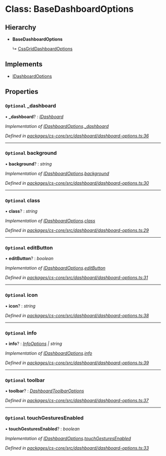 # Class: BaseDashboardOptions

## Hierarchy

* **BaseDashboardOptions**

  ↳ [CssGridDashboardOptions](_cs_core_src_dashboard_css_grid_dashboard_options_.cssgriddashboardoptions.md)

## Implements

* [IDashboardOptions](../interfaces/_cs_core_src_dashboard_dashboard_options_.idashboardoptions.md)

## Properties

### `Optional` _dashboard

• **_dashboard**? : *[IDashboard](../interfaces/_cs_core_src_dashboard_dashboard_.idashboard.md)*

*Implementation of [IDashboardOptions](../interfaces/_cs_core_src_dashboard_dashboard_options_.idashboardoptions.md).[_dashboard](../interfaces/_cs_core_src_dashboard_dashboard_options_.idashboardoptions.md#optional-_dashboard)*

*Defined in [packages/cs-core/src/dashboard/dashboard-options.ts:36](https://github.com/TNOCS/csnext/blob/34474da7/packages/cs-core/src/dashboard/dashboard-options.ts#L36)*

___

### `Optional` background

• **background**? : *string*

*Implementation of [IDashboardOptions](../interfaces/_cs_core_src_dashboard_dashboard_options_.idashboardoptions.md).[background](../interfaces/_cs_core_src_dashboard_dashboard_options_.idashboardoptions.md#optional-background)*

*Defined in [packages/cs-core/src/dashboard/dashboard-options.ts:30](https://github.com/TNOCS/csnext/blob/34474da7/packages/cs-core/src/dashboard/dashboard-options.ts#L30)*

___

### `Optional` class

• **class**? : *string*

*Implementation of [IDashboardOptions](../interfaces/_cs_core_src_dashboard_dashboard_options_.idashboardoptions.md).[class](../interfaces/_cs_core_src_dashboard_dashboard_options_.idashboardoptions.md#optional-class)*

*Defined in [packages/cs-core/src/dashboard/dashboard-options.ts:29](https://github.com/TNOCS/csnext/blob/34474da7/packages/cs-core/src/dashboard/dashboard-options.ts#L29)*

___

### `Optional` editButton

• **editButton**? : *boolean*

*Implementation of [IDashboardOptions](../interfaces/_cs_core_src_dashboard_dashboard_options_.idashboardoptions.md).[editButton](../interfaces/_cs_core_src_dashboard_dashboard_options_.idashboardoptions.md#optional-editbutton)*

*Defined in [packages/cs-core/src/dashboard/dashboard-options.ts:31](https://github.com/TNOCS/csnext/blob/34474da7/packages/cs-core/src/dashboard/dashboard-options.ts#L31)*

___

### `Optional` icon

• **icon**? : *string*

*Defined in [packages/cs-core/src/dashboard/dashboard-options.ts:38](https://github.com/TNOCS/csnext/blob/34474da7/packages/cs-core/src/dashboard/dashboard-options.ts#L38)*

___

### `Optional` info

• **info**? : *[InfoOptions](_cs_core_src_dashboard_dashboard_options_.infooptions.md) | string*

*Implementation of [IDashboardOptions](../interfaces/_cs_core_src_dashboard_dashboard_options_.idashboardoptions.md).[info](../interfaces/_cs_core_src_dashboard_dashboard_options_.idashboardoptions.md#optional-info)*

*Defined in [packages/cs-core/src/dashboard/dashboard-options.ts:39](https://github.com/TNOCS/csnext/blob/34474da7/packages/cs-core/src/dashboard/dashboard-options.ts#L39)*

___

### `Optional` toolbar

• **toolbar**? : *[DashboardToolbarOptions](_cs_core_src_dashboard_dashboard_toolbar_options_.dashboardtoolbaroptions.md)*

*Defined in [packages/cs-core/src/dashboard/dashboard-options.ts:37](https://github.com/TNOCS/csnext/blob/34474da7/packages/cs-core/src/dashboard/dashboard-options.ts#L37)*

___

### `Optional` touchGesturesEnabled

• **touchGesturesEnabled**? : *boolean*

*Implementation of [IDashboardOptions](../interfaces/_cs_core_src_dashboard_dashboard_options_.idashboardoptions.md).[touchGesturesEnabled](../interfaces/_cs_core_src_dashboard_dashboard_options_.idashboardoptions.md#optional-touchgesturesenabled)*

*Defined in [packages/cs-core/src/dashboard/dashboard-options.ts:33](https://github.com/TNOCS/csnext/blob/34474da7/packages/cs-core/src/dashboard/dashboard-options.ts#L33)*
